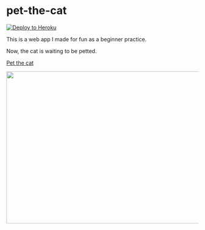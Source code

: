 # pet-the-cat
[![Deploy to Heroku](https://github.com/Claire-LHV/pet-the-cat/actions/workflows/deploy.yml/badge.svg?branch=main)](https://github.com/Claire-LHV/pet-the-cat/actions/workflows/deploy.yml)

This is a web app I made for fun as a beginner practice.

Now, the cat is waiting to be petted. 

[Pet the cat](https://pet-the-catt.herokuapp.com)


<img src="https://i.imgur.com/LztkKae.png" width="800" height="400">
